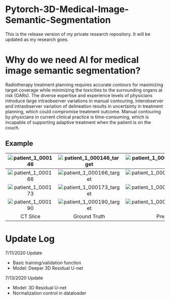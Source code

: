 # Pytorch-3D-Medical-Image-Semantic-Segmentation

This is the release version of my private research repository. It will be updated as my research goes.

# Why do we need AI for medical image semantic segmentation?
Radiotherapy treatment planning requires accurate contours for maximizing target coverage while minimizing the toxicities to the surrounding organs at risk (OARs). The diverse expertise and experience levels of physicians introduce large intraobserver variations in manual contouring. Interobserver and intraobserver variation of delineation results in uncertainty in treatment planning, which could compromise treatment outcome. Manual contouring by physicians in current clinical practice is time-consuming, which is incapable of supporting adaptive treatment when the patient is on the couch.

## Example

|![patient_1_000146](https://user-images.githubusercontent.com/24512849/87240169-c5625a00-c3dc-11ea-88c2-9147893ef1f8.png)|![patient_1_000146_target](https://user-images.githubusercontent.com/24512849/87240172-c5faf080-c3dc-11ea-89f2-8f46fa6ca3d2.png)|![patient_1_000146_pred_ARPC_net](https://user-images.githubusercontent.com/24512849/87240170-c5625a00-c3dc-11ea-8649-7560def4271b.png)|![patient_1_000146_pred_ARPC_net_overlay_comp](https://user-images.githubusercontent.com/24512849/87240171-c5625a00-c3dc-11ea-9f79-d3590715b2d3.png)|
|:-:|:-:|:-:|:--:|
|![patient_1_000166](https://user-images.githubusercontent.com/24512849/87240173-c5faf080-c3dc-11ea-9d4d-4f77a0537355.png)|![patient_1_000166_target](https://user-images.githubusercontent.com/24512849/87240176-c6938700-c3dc-11ea-9824-342bc189c969.png)|![patient_1_000166_pred_ARPC_net](https://user-images.githubusercontent.com/24512849/87240174-c5faf080-c3dc-11ea-9ff0-574204d1d659.png)|![patient_1_000166_pred_ARPC_net_overlay_comp](https://user-images.githubusercontent.com/24512849/87240175-c6938700-c3dc-11ea-97b0-f1d9f5356b6e.png)|
|![patient_1_000173](https://user-images.githubusercontent.com/24512849/87240071-be871780-c3db-11ea-8c04-afb9571c18b3.png)|![patient_1_000173_target](https://user-images.githubusercontent.com/24512849/87240070-be871780-c3db-11ea-8b24-f5d6fdf29ac8.png)|![patient_1_000173_pred_ARPC_net](https://user-images.githubusercontent.com/24512849/87240072-be871780-c3db-11ea-8e00-2629bc82bc58.png)|![patient_1_000173_pred_ARPC_net_overlay_comp](https://user-images.githubusercontent.com/24512849/87240069-bdee8100-c3db-11ea-9481-ef6b5e25b545.png)|
|![patient_1_000190](https://user-images.githubusercontent.com/24512849/87240177-c6938700-c3dc-11ea-8be5-36d4bedb5ed5.png)|![patient_1_000190_target](https://user-images.githubusercontent.com/24512849/87240227-3ace2a80-c3dd-11ea-8036-37ae003515e5.png)|![patient_1_000190_pred_ARPC_net](https://user-images.githubusercontent.com/24512849/87240178-c6938700-c3dc-11ea-8ac4-5b3c6ca628ba.png)|![patient_1_000190_pred_ARPC_net_overlay_comp](https://user-images.githubusercontent.com/24512849/87240225-3570e000-c3dd-11ea-9cdf-b333bcb178ad.png)|
|CT Slice|Ground Truth|Prediction|Contour Overlay| 

# Update Log

7/11/2020 Update

- Basic training/validation function
- Model: Deeper 3D Residual U-net

7/13/2020 Update

- Model: 3D Residual U-net
- Normalization control in dataloader
